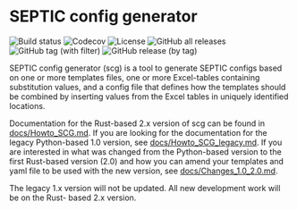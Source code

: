 # SEPTIC config generator

![Build status](https://img.shields.io/github/actions/workflow/status/equinor/septic-config-generator/ci.yml)
![Codecov](https://img.shields.io/codecov/c/github/equinor/septic-config-generator)
![License](https://img.shields.io/github/license/equinor/septic-config-generator)
![GitHub all releases](https://img.shields.io/github/downloads/equinor/septic-config-generator/total)
![GitHub tag (with filter)](https://img.shields.io/github/v/tag/equinor/septic-config-generator?label=latest)
![GitHub release (by tag)](https://img.shields.io/github/downloads/equinor/septic-config-generator/latest/total)

SEPTIC config generator (scg) is a tool to generate SEPTIC configs based on one or more 
templates files, one or more Excel-tables containing substitution values, and a config 
file that defines how the templates should be combined by inserting values from the
Excel tables in uniquely identified locations.

Documentation for the Rust-based 2.x version of scg can be found in [docs/Howto_SCG.md](docs/Howto_SCG.md). If you are looking for the documentation for the legacy Python-based 1.0 version, see [docs/Howto_SCG_legacy.md](docs/Howto_SCG_legacy.md). If you are interested in what was changed from the Python-based version to the first Rust-based version (2.0) and how you can amend your templates and yaml file to be used with the new version, see [docs/Changes_1.0_2.0.md](docs/Changes_1.0_2.0.md).

The legacy 1.x version will not be updated. All new development work will be on the Rust-
based 2.x version.
